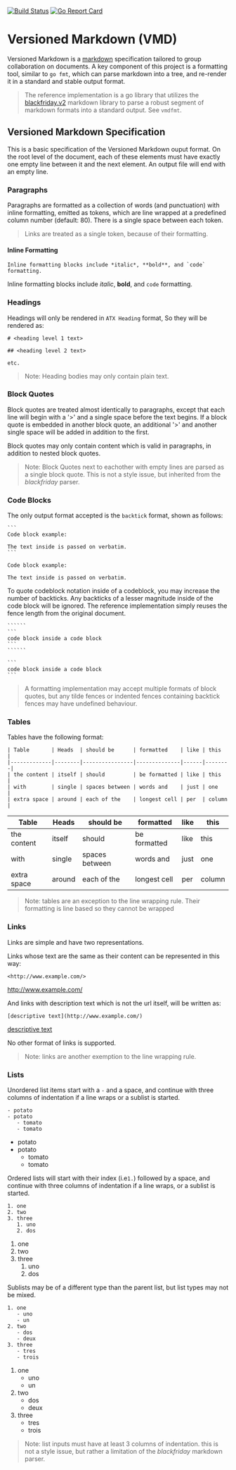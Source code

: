 [![Build Status](https://travis-ci.org/bobertlo/vmd.svg?branch=master)](https://travis-ci.org/bobertlo/vmd)
[![Go Report Card](https://goreportcard.com/badge/github.com/bobertlo/vmd)](https://goreportcard.com/report/github.com/bobertlo/vmd)

# Versioned Markdown (VMD)

Versioned Markdown is a [markdown](https://en.wikipedia.org/wiki/Markdown)
specification tailored to group collaboration on documents. A key component of
this project is a formatting tool, similar to `go fmt`, which can parse markdown
into a tree, and re-render it in a standard and stable output format.

> The reference implementation is a go library that utilizes the
> [blackfriday.v2](https://github.com/russross/blackfriday/tree/v2) markdown
> library to parse a robust segment of markdown formats into a standard output.
> See `vmdfmt`.

## Versioned Markdown Specification

This is a basic specification of the Versioned Markdown ouput format. On the
root level of the document, each of these elements must have exactly one empty
line between it and the next element. An output file will end with an empty
line.

### Paragraphs

Paragraphs are formatted as a collection of words (and punctuation) with inline
formatting, emitted as tokens, which are line wrapped at a predefined column
number (default: 80). There is a single space between each token.

> Links are treated as a single token, because of their formatting.

#### Inline Formatting

```
Inline formatting blocks include *italic*, **bold**, and `code` formatting.
```

Inline formatting blocks include *italic*, **bold**, and `code` formatting.

### Headings

Headings will only be rendered in `ATX Heading` format, So they will be rendered
as:

```
# <heading level 1 text>

## <heading level 2 text>

etc.
```

> Note: Heading bodies may only contain plain text.

### Block Quotes

Block quotes are treated almost identically to paragraphs, except that each line
will begin with a '>' and a single space before the text begins. If a block
quote is embedded in another block quote, an additional '>' and another single
space will be added in addition to the first.

Block quotes may only contain content which is valid in paragraphs, in addition
to nested block quotes.

> Note: Block Quotes next to eachother with empty lines are parsed as a single
> block quote. This is not a style issue, but inherited from the *blackfriday*
> parser.

### Code Blocks

The only output format accepted is the `backtick` format, shown as follows:

``````
```
Code block example:

The text inside is passed on verbatim.
```
``````

```
Code block example:

The text inside is passed on verbatim.
```

To quote codeblock notation inside of a codeblock, you may increase the number
of backticks. Any backticks of a lesser magnitude inside of the code block will
be ignored. The reference implementation simply reuses the fence length from the
original document.

`````````
``````
```
code block inside a code block
```
``````
`````````

``````
```
code block inside a code block
```
``````

> A formatting implementation may accept multiple formats of block quotes, but
> any tilde fences or indented fences containing backtick fences may have
> undefined behaviour.

### Tables

Tables have the following format:

```
| Table       | Heads  | should be      | formatted    | like | this   |
|-------------|--------|----------------|--------------|------|--------|
| the content | itself | should         | be formatted | like | this   |
| with        | single | spaces between | words and    | just | one    |
| extra space | around | each of the    | longest cell | per  | column |
```

| Table       | Heads  | should be      | formatted    | like | this   |
|-------------|--------|----------------|--------------|------|--------|
| the content | itself | should         | be formatted | like | this   |
| with        | single | spaces between | words and    | just | one    |
| extra space | around | each of the    | longest cell | per  | column |

> Note: tables are an exception to the line wrapping rule. Their formatting is
> line based so they cannot be wrapped

### Links

Links are simple and have two representations.

Links whose text are the same as their content can be represented in this way:

```
<http://www.example.com/>
```

<http://www.example.com/>

And links with description text which is not the url itself, will be written as:

```
[descriptive text](http://www.example.com/)
```

[descriptive text](http://www.example.com/)

No other format of links is supported.

> Note: links are another exemption to the line wrapping rule.

### Lists

Unordered list items start with a `-` and a space, and continue with three
columns of indentation if a line wraps or a sublist is started.

```
- potato
- potato
   - tomato
   - tomato
```

- potato
- potato
   - tomato
   - tomato

Ordered lists will start with their index (i.e`1.`) followed by a space, and
continue with three columns of indentation if a line wraps, or a sublist is
started.

```
1. one
2. two
3. three
   1. uno
   2. dos
```

1. one
2. two
3. three
   1. uno
   2. dos

Sublists may be of a different type than the parent list, but list types may not
be mixed.

```
1. one
   - uno 
   - un
2. two
   - dos
   - deux
3. three
   - tres
   - trois
```

1. one
   - uno
   - un
2. two
   - dos
   - deux
3. three
   - tres
   - trois

> Note: list inputs must have at least 3 columns of indentation. this is not a
> style issue, but rather a limitation of the *blackfriday* markdown parser.
